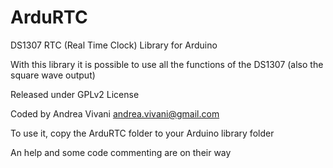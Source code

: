 ArduRTC
=======

DS1307 RTC (Real Time Clock) Library for Arduino

With this library it is possible to use all the functions of the DS1307 (also the square wave output) 

Released under GPLv2 License 

Coded by Andrea Vivani andrea.vivani@gmail.com

To use it, copy the ArduRTC folder to your Arduino library folder

An help and some code commenting are on their way
